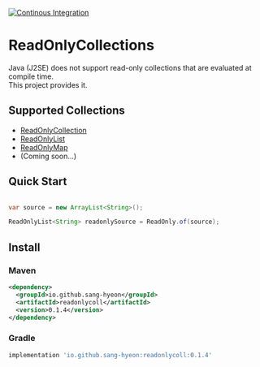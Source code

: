 [![Continous Integration](https://github.com/sang-hyeon/Java-ReadOnlyCollections/actions/workflows/continous-integration.yml/badge.svg)](https://github.com/sang-hyeon/Java-ReadOnlyCollections/actions/workflows/continous-integration.yml)

# ReadOnlyCollections
Java (J2SE) does not support read-only collections that are evaluated at compile time. <br>
This project provides it.

## Supported Collections
* [ReadOnlyCollection](readonlycoll/src/main/java/readonlycollections/ReadOnlyCollection.java)
* [ReadOnlyList](readonlycoll/src/main/java/readonlycollections/ReadOnlyList.java)
* [ReadOnlyMap](readonlycoll/src/main/java/readonlycollections/ReadOnlyMap.java)
* (Coming soon...)

## Quick Start
```java

var source = new ArrayList<String>();

ReadOnlyList<String> readonlySource = ReadOnly.of(source);

```

## Install

### Maven

```xml
<dependency>
  <groupId>io.github.sang-hyeon</groupId>
  <artifactId>readonlycoll</artifactId>
  <version>0.1.4</version>
</dependency>
```

### Gradle

```groovy
implementation 'io.github.sang-hyeon:readonlycoll:0.1.4'
```
